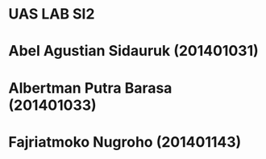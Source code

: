 # UAS LAB SI2
#
# Abel Agustian Sidauruk (201401031)
# Albertman Putra Barasa (201401033)
# Fajriatmoko Nugroho (201401143)
